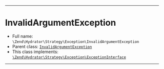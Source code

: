 ***

# InvalidArgumentException

* Full name: `\Zend\Hydrator\Strategy\Exception\InvalidArgumentException`
* Parent class: [`InvalidArgumentException`](../../../../InvalidArgumentException.md)
* This class implements:
  [`\Zend\Hydrator\Strategy\Exception\ExceptionInterface`](./ExceptionInterface.md)

***

